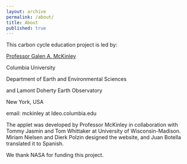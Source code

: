 ```yaml
---
layout: archive
permalink: /about/
title: About
published: true
---
```


This carbon cycle education project is led by:

[Professor Galen A. McKinley](http://mckinley.ldeo.columbia.edu/)

Columbia University 

Department of Earth and Environmental Sciences

and 
Lamont Doherty Earth Observatory

New York, USA

email: mckinley at ldeo.columbia.edu

The applet was developed by Professor McKinley in collaboration with Tommy Jasmin and Tom Whittaker at University of Wisconsin-Madison. Miriam Nielsen and Dierk Polzin designed the website, and Juan Botella translated it to Spanish. 

We thank NASA for funding this project.
